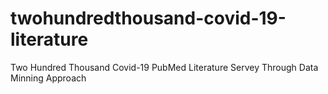 # twohundredthousand-covid-19-literature
Two Hundred Thousand Covid-19 PubMed Literature Servey Through Data Minning Approach
